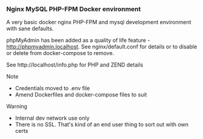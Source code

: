 ### Nginx MySQL PHP-FPM Docker environment

A very basic docker nginx PHP-FPM and mysql development environment with sane defaults.

phpMyAdmin has been added as a quality of life feature -  http://phpmyadmin.localhost.
See nginx/default.conf for details or to disable or delete from docker-compose to remove.

See http://localhost/info.php for PHP and ZEND details

> [!NOTE]
> * Credentials moved to .env file
> * Amend Dockerfiles and docker-compose files to suit

> [!WARNING]
> * Internal dev network use only
> * There is no SSL. That's kind of an end user thing to sort out with own certs

